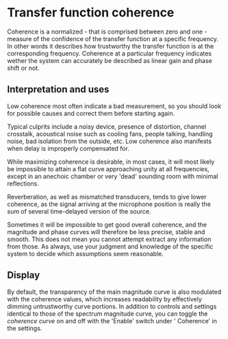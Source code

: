 # Transfer function coherence

<link type="document" target="Coherence">Coherence</link>
is a normalized - that is comprised between zero and one - measure of the confidence of the transfer
function at a specific frequency. In other words it describes how trustworthy the transfer function is
at the corresponding frequency.

<link type="document" target="Coherence">Coherence</link>
at a particular frequency indicates wether the system can accurately be described as linear gain and
phase shift or not.

## Interpretation and uses
Low coherence most often indicate a bad
measurement, so you should look for possible causes and correct them before starting again.

Typical culprits include a noisy device, presence of distortion, channel crosstalk, acoustical noise
such as cooling fans, people talking, handling noise, bad isolation from the outside, etc. Low coherence
also manifests when delay is improperly compensated for.

While maximizing coherence is desirable, in most cases, it will most likely be impossible to attain a
flat curve approaching unity at all frequencies, except in an anechoic chamber or very 'dead' sounding
room with minimal reflections.

Reverberation, as well as mismatched transducers, tends to give lower coherence, as the signal arriving
at the microphone position is really the sum of several time-delayed version of the source.

Sometimes it will be impossible to get good overall coherence, and the magnitude and phase curves will
therefore be less precise, stable and smooth. This does not mean you cannot attempt extract any
information from those. As always, use your judgment and knowledge of the specific system to decide
which assumptions seem reasonable.

## Display
By default, the transparency of the main
magnitude curve is also modulated with the coherence values, which increases readability by effectively
dimming untrustworthy curve portions. In addition to controls and settings identical to those of the
spectrum magnitude curve, you can toggle the <i>coherence curve</i> on and off with the '<link
type="document" target="Enable">Enable</link>' switch under '<link type="document"
                                   target="Coherence"> Coherence</link>' in the settings.


